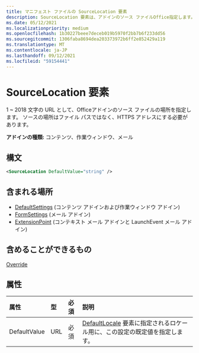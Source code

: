 ```yaml
---
title: マニフェスト ファイルの SourceLocation 要素
description: SourceLocation 要素は、アドインのソース ファイルOffice指定します。
ms.date: 05/12/2021
ms.localizationpriority: medium
ms.openlocfilehash: 1b30227beee7deceb019b5970f2bb7b6f233dd56
ms.sourcegitcommit: 1306faba8694dea203373972b6ff2e852429a119
ms.translationtype: MT
ms.contentlocale: ja-JP
ms.lasthandoff: 09/12/2021
ms.locfileid: "59154441"
---
```

# <a name="sourcelocation-element"></a>SourceLocation 要素

1 ~ 2018 文字の URL として、Officeアドインのソース ファイルの場所を指定します。 ソースの場所はファイル パスではなく、HTTPS アドレスにする必要があります。

**アドインの種類:** コンテンツ、作業ウィンドウ、メール

## <a name="syntax"></a>構文

```XML
<SourceLocation DefaultValue="string" />
```

## <a name="contained-in"></a>含まれる場所

- [DefaultSettings](defaultsettings.md) (コンテンツ アドインおよび作業ウィンドウ アドイン)
- [FormSettings](formsettings.md) (メール アドイン)
- [ExtensionPoint](extensionpoint.md) (コンテキスト メール アドインと LaunchEvent メール アドイン)

## <a name="can-contain"></a>含めることができるもの

[Override](override.md)

## <a name="attributes"></a>属性

|属性|型|必須|説明|
|:-----|:-----|:-----|:-----|
|DefaultValue|URL|必須|[DefaultLocale](defaultlocale.md) 要素に指定されるロケール用に、この設定の既定値を指定します。|
